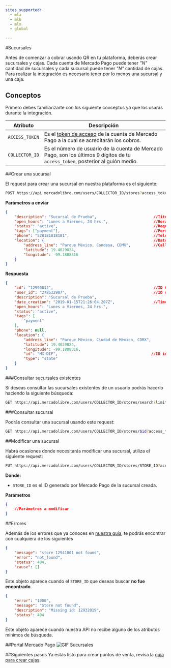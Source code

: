 ```yaml
---
sites_supported:
  - mla
  - mlb
  - mlm
  - global

---
```


#Sucursales

Antes de comenzar a cobrar usando QR en tu plataforma, deberás crear sucursales y cajas.
Cada cuenta de Mercado Pago puede tener _"N"_ cantidad de sucursales y cada sucursal
puede tener _"N"_ cantidad de cajas. Para realizar la integración es necesario tener
por lo menos una sucursal y una caja.

## Conceptos

Primero debes familiarizarte con los siguiente conceptos ya que los usarás durante la integración.

| Atributo       | Descripción                                                  |
| -------------- | ------------------------------------------------------------ |
| `ACCESS_TOKEN` | Es el [token de acceso](https://www.mercadopago.com/mlm/account/credentials) de la cuenta de Mercado Pago a la cual se acreditarán los cobros. |
| `COLLECTOR_ID` | Es el número de usuario de la cuenta de Mercado Pago, son los últimos 9 dígitos de tu `access_token`, posterior al guión medio. |

##Crear una sucursal

El request para crear una sucursal en nuestra plataforma es el siguiente:

```bash
POST https://api.mercadolibre.com/users/COLLECTOR_ID/stores?access_token=ACCESS_TOKEN
```

**Parámetros a enviar**
```json
{
    "description": "Sucursal de Prueba",                         //Titulo descriptivo de la sucursal, este dato aparecerá en el mapa de nuestras apps
    "open_hours": "Lunes a Viernes, 24 hrs.",                    //Horario "humano" de la sucursal, también saldrá en el mapa
    "status": "active",                                          //Requerido para activar la sucursal en el mapa
    "tags": ["payment"],                                         //Permisos, permite aceptar pagos.
    "phone": "528181818181",                                     //Teléfono de la sucursal
    "location": {                                                //Datos geográficos
        "address_line": "Parque México, Condesa, CDMX",          //Calle y colonia a mostrar en el mapa, máximo 59 caracteres
        "latitude": 19.4029824,                                         
        "longitude": -99.1808316                                        
    }
}
```

**Respuesta**
```json
{
    "id": "12990012",                                            //ID Generado automáticamente, se recomienda guardar en la base de datos
    "user_id": "278532907",                                      //ID del usuario dueño de la sucursal, guardar en BD para relacionar con el franquiciatario
    "description": "Sucursal de Prueba",                        
    "date_creation": "2019-01-15T21:26:04.207Z",                 //Timestamp de la fecha de creación de la sucursal
    "open_hours": "Lunes a Viernes, 24 hrs.",
    "status": "active",
    "tags": [
        "payment"
    ],
    "phone": null,
    "location": {
        "address_line": "Parque México, Ciudad de México, CDMX",
        "latitude": 19.4029824,
        "longitude": -99.1808316,
        "id": "MX-DIF",                                         //ID interno del Pais/Estado
        "type": "state"                                         
    }
}
```

###Consultar sucursales existentes

Si deseas consultar las sucursales existentes de un usuario podrás hacerlo haciendo la siguiente búsqueda:

```bash
GET https://api.mercadolibre.com/users/COLLECTOR_ID/stores/search?limit=100&offset=0
```

###Consultar sucursal

Podrás consultar una sucursal usando este request:

```bash
GET https://api.mercadolibre.com/users/COLLECTOR_ID/stores/$id?access_token=ACCESS_TOKEN
```


##Modificar una sucursal

Habrá ocasiones donde necesitarás modificar una sucursal, utiliza el siguiente request:

```bash
PUT https://api.mercadolibre.com/users/COLLECTOR_ID/stores/STORE_ID?access_token=ACCESS_TOKEN
```

**Donde:**
* `STORE_ID` es el ID generado por Mercado Pago de la sucursal creada.

**Parámetros**
```json
{
    //Parámetros a modificar
}
```


##Errores

Además de los errores que ya conoces en [nuestra guía](https://www.mercadopago.com.mx/developers/es/guides/payments/api/handling-responses/),
te podrás encontrar con cualquiera de los siguientes

```json
{
    "message": "store 12941001 not found",
    "error": "not_found",
    "status": 404,
    "cause": []
}
```
Este objeto aparece cuando el `STORE_ID` que deseas buscar **no fue encontrado**.

```json
{
    "error": "1000",
    "message": "Store not found",
    "description": "Missing id: 12932019",
    "status": 404
}
```

Este objeto aparece cuando nuestra API no recibe alguno de los atributos mínimos de búsqueda.

##Portal Mercado Pago
![GIF Sucursales]()

##Siguientes pasos
Ya estás listo para crear puntos de venta, revisa la [guía para crear cajas](https://www.mercadopago.com.mx/developers/es/guides/instore-payments/qr-payments/qr-pos/).